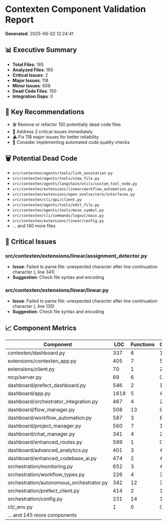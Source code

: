 # Contexten Component Validation Report

**Generated**: 2025-06-02 12:24:41

## 📊 Executive Summary
- **Total Files**: 165
- **Analyzed Files**: 165
- **Critical Issues**: 2
- **Major Issues**: 118
- **Minor Issues**: 608
- **Dead Code Files**: 150
- **Integration Gaps**: 0

## 🎯 Key Recommendations
- 🗑️ Remove or refactor 150 potentially dead code files
- 🚨 Address 2 critical issues immediately
- ⚠️ Fix 118 major issues for better reliability
- 🔧 Consider implementing automated code quality checks

## 🗑️ Potential Dead Code
- `src/contexten/agents/tools/link_annotation.py`
- `src/contexten/agents/tools/view_file.py`
- `src/contexten/agents/langchain/utils/custom_tool_node.py`
- `src/contexten/extensions/linear/workflow_automation.py`
- `src/contexten/extensions/open_evolve/core/interfaces.py`
- `src/contexten/cli/api/client.py`
- `src/contexten/agents/tools/edit_file.py`
- `src/contexten/agents/tools/move_symbol.py`
- `src/contexten/cli/commands/logout/main.py`
- `src/contexten/extensions/linear/config.py`
- ... and 140 more files

## 🚨 Critical Issues
### src/contexten/extensions/linear/assignment_detector.py
- **Issue**: Failed to parse file: unexpected character after line continuation character (<unknown>, line 341)
- **Suggestion**: Check file syntax and encoding

### src/contexten/extensions/linear/linear.py
- **Issue**: Failed to parse file: unexpected character after line continuation character (<unknown>, line 135)
- **Suggestion**: Check file syntax and encoding

## 📈 Component Metrics
| Component | LOC | Functions | Classes | Issues |
|-----------|-----|-----------|---------|--------|
| contexten/dashboard.py | 337 | 6 | 1 | 12 |
| extensions/contexten_app.py | 405 | 7 | 5 | 10 |
| extensions/client.py | 70 | 1 | 2 | 3 |
| mcp/server.py | 69 | 6 | 0 | 0 |
| dashboard/prefect_dashboard.py | 546 | 2 | 1 | 8 |
| dashboard/app.py | 1618 | 5 | 4 | 13 |
| dashboard/orchestrator_integration.py | 467 | 4 | 2 | 10 |
| dashboard/flow_manager.py | 508 | 13 | 9 | 18 |
| dashboard/workflow_automation.py | 587 | 3 | 8 | 16 |
| dashboard/project_manager.py | 560 | 7 | 10 | 15 |
| dashboard/chat_manager.py | 341 | 4 | 2 | 9 |
| dashboard/enhanced_routes.py | 599 | 1 | 0 | 3 |
| dashboard/advanced_analytics.py | 401 | 3 | 4 | 11 |
| dashboard/enhanced_codebase_ai.py | 474 | 2 | 4 | 11 |
| orchestration/monitoring.py | 652 | 3 | 4 | 5 |
| orchestration/workflow_types.py | 226 | 4 | 3 | 3 |
| orchestration/autonomous_orchestrator.py | 342 | 12 | 3 | 8 |
| orchestration/prefect_client.py | 414 | 2 | 1 | 4 |
| orchestration/config.py | 231 | 14 | 1 | 2 |
| cli/_env.py | 1 | 0 | 0 | 1 |
| ... and 145 more components | | | | |
